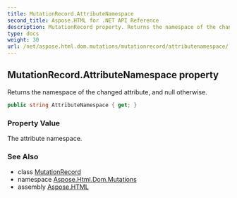 ```yaml
---
title: MutationRecord.AttributeNamespace
second_title: Aspose.HTML for .NET API Reference
description: MutationRecord property. Returns the namespace of the changed attribute and null otherwise
type: docs
weight: 30
url: /net/aspose.html.dom.mutations/mutationrecord/attributenamespace/
---
```

## MutationRecord.AttributeNamespace property

Returns the namespace of the changed attribute, and null otherwise.

```csharp
public string AttributeNamespace { get; }
```

### Property Value

The attribute namespace.

### See Also

* class [MutationRecord](../)
* namespace [Aspose.Html.Dom.Mutations](../../../aspose.html.dom.mutations/)
* assembly [Aspose.HTML](../../../)
